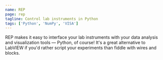 ```yaml
---
name: REP
page: rep
tagline: Control lab instruments in Python
tags: ['Python', 'NumPy', 'VISA']
---
```

REP makes it easy to interface your lab instruments with your data analysis and visualization tools &mdash; Python, of course!
It's a great alternative to LabVIEW if you'd rather script your experiments than fiddle with wires and blocks.